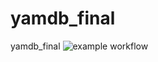 # yamdb_final
yamdb_final
![example workflow](https://github.com/JCoffeeYP/yamdb_final/actions/workflows/yamdb_workflow.yml/badge.svg)